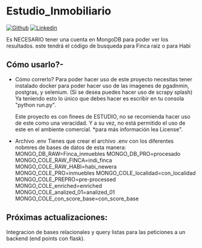 ﻿# Estudio_Inmobiliario



[![Github](https://img.shields.io/badge/GitHub-100000?style=for-the-badge&logo=github&logoColor=white)]((https://github.com/neylinsomne))
[![Linkedin](https://img.shields.io/badge/LinkedIn-0077B5?style=for-the-badge&logo=linkedin&logoColor=white)](https://www.linkedin.com/in/neyl-peñuela-bernate-a76644209/)

 Es NECESARIO tener una cuenta en MongoDB para poder ver los resultados.
 este tendrá el código de busqueda para Finca raiz o para Habi

 ## Cómo usarlo?-
- Cómo correrlo?
  Para poder hacer uso de este proyecto necesitas tener instalado docker para poder hacer uso de las imagenes de pgadnmin, postgras, y selenium. (Si se desea puedes hacer uso de scrapy splash)
  Ya teniendo esto lo único que debes hacer es escribir en tu consola "python run.py".


  Este proyecto es con finees de ESTUDIO, no se recomienda hacer uso de este como una veracidad. Y a su vez, no está permitido el uso de este en el ambiente comercial. *para más información lea License".
- Archivo .env
  Tienes que crear el archivo .env con los diferentes nobmres de bases de datos de esta manera:
  MONGO_DB_RAW=Finca_inmuebles
MONGO_DB_PRO=procesado
MONGO_COLE_RAW_FINCA=indi_finca
MONGO_COLE_RAW_HABI=habi_newera
MONGO_COLE_PRO=inmuebles
MONGO_COLE_localidad=con_localidad
MONGO_COLE_PREPRO=pre-processed
MONGO_COLE_enriched=enriched
MONGO_COLE_analized_01=analized_01
MONGO_COLE_con_score_base=con_score_base
## Próximas actualizaciones:
  Integracion de bases relacionales y query listas para las peticiones a un backend (end points con flask).
